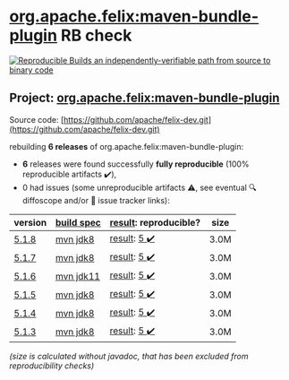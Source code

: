 [org.apache.felix:maven-bundle-plugin](https://central.sonatype.com/artifact/org.apache.felix/maven-bundle-plugin/5.1.8/versions) RB check
=======

[![Reproducible Builds](https://reproducible-builds.org/images/logos/rb.svg) an independently-verifiable path from source to binary code](https://reproducible-builds.org/)

## Project: [org.apache.felix:maven-bundle-plugin](https://central.sonatype.com/artifact/org.apache.felix/maven-bundle-plugin/5.1.8/versions)

Source code: [https://github.com/apache/felix-dev.git](https://github.com/apache/felix-dev.git)

rebuilding **6 releases** of org.apache.felix:maven-bundle-plugin:
- **6** releases were found successfully **fully reproducible** (100% reproducible artifacts :heavy_check_mark:),
- 0 had issues (some unreproducible artifacts :warning:, see eventual :mag: diffoscope and/or :memo: issue tracker links):

| version | [build spec](/BUILDSPEC.md) | [result](https://reproducible-builds.org/docs/jvm/): reproducible? | size |
| -- | --------- | ------ | -- |
| [5.1.8](https://central.sonatype.com/artifact/org.apache.felix/maven-bundle-plugin/5.1.8/pom) | [mvn jdk8](maven-bundle-plugin-5.1.8.buildspec) | [result](maven-bundle-plugin-5.1.8.buildinfo): [5 :heavy_check_mark: ](maven-bundle-plugin-5.1.8.buildcompare) | 3.0M |
| [5.1.7](https://central.sonatype.com/artifact/org.apache.felix/maven-bundle-plugin/5.1.7/pom) | [mvn jdk8](maven-bundle-plugin-5.1.7.buildspec) | [result](maven-bundle-plugin-5.1.7.buildinfo): [5 :heavy_check_mark: ](maven-bundle-plugin-5.1.7.buildcompare) | 3.0M |
| [5.1.6](https://central.sonatype.com/artifact/org.apache.felix/maven-bundle-plugin/5.1.6/pom) | [mvn jdk11](maven-bundle-plugin-5.1.6.buildspec) | [result](maven-bundle-plugin-5.1.6.buildinfo): [5 :heavy_check_mark: ](maven-bundle-plugin-5.1.6.buildcompare) | 3.0M |
| [5.1.5](https://central.sonatype.com/artifact/org.apache.felix/maven-bundle-plugin/5.1.5/pom) | [mvn jdk8](maven-bundle-plugin-5.1.5.buildspec) | [result](maven-bundle-plugin-5.1.5.buildinfo): [5 :heavy_check_mark: ](maven-bundle-plugin-5.1.5.buildcompare) | 3.0M |
| [5.1.4](https://central.sonatype.com/artifact/org.apache.felix/maven-bundle-plugin/5.1.4/pom) | [mvn jdk8](maven-bundle-plugin-5.1.4.buildspec) | [result](maven-bundle-plugin-5.1.4.buildinfo): [5 :heavy_check_mark: ](maven-bundle-plugin-5.1.4.buildcompare) | 3.0M |
| [5.1.3](https://central.sonatype.com/artifact/org.apache.felix/maven-bundle-plugin/5.1.3/pom) | [mvn jdk8](maven-bundle-plugin-5.1.3.buildspec) | [result](maven-bundle-plugin-5.1.3.buildinfo): [5 :heavy_check_mark: ](maven-bundle-plugin-5.1.3.buildcompare) | 3.0M |

<i>(size is calculated without javadoc, that has been excluded from reproducibility checks)</i>

